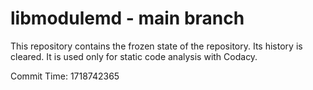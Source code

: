 # libmodulemd - main branch

This repository contains the frozen state of the repository.
Its history is cleared. It is used only for static code
analysis with Codacy.

Commit Time: 1718742365